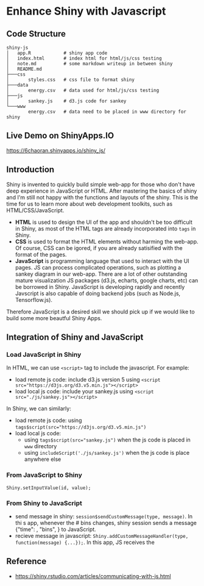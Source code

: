 # Enhance Shiny with Javascript

## Code Structure

```
shiny-js
│   app.R  			 # shiny app code
│   index.html   	 # index html for html/js/css testing
│   note.md  		 # some markdown writeup in between shiny
│   README.md
├───css
│       styles.css   # css file to format shiny
├───data
│       energy.csv   # data used for html/js/css testing
├───js
│       sankey.js    # d3.js code for sankey
└───www
        energy.csv   # data need to be placed in www directory for shiny
```

## Live Demo on ShinyApps.IO
https://6chaoran.shinyapps.io/shiny_js/

## Introduction

Shiny is invented to quickly build simple web-app for those who don't have deep experience in JavaScript or HTML. After mastering the basics of shiny and I'm still not happy with the functions and layouts of the shiny. This is the time for us to learn more about web development toolkits, such as HTML/CSS/JavaScript. 

* __HTML__ is used to design the UI of the app and shouldn't be too difficult in Shiny, as most of the HTML tags are already incorporated into `tags` in Shiny.
* __CSS__ is used to format the HTML elements without harming the web-app. Of course, CSS can be igored, if you are already satisified with the format of the pages.
* __JavaScript__ is programming language that used to interact with the UI pages. JS can process complicated operations, such as plotting a sankey diagram in our web-app. There are a lot of other outstanding mature visualization JS packages (d3.js, echarts, google charts, etc) can be borrowed in Shiny. JavaScript is developing rapidly and recently Javscript is also capable of doing backend jobs (such as Node.js, Tensorflow.js).

Therefore JavaScript is a desired skill we should pick up if we would like to build some more beautful Shiny Apps.

## Integration of Shiny and JavaScript 

### Load JavaScript in Shiny

In HTML, we can use `<script>` tag to include the javascript. For example: 

* load remote js code: include d3.js version 5 using `<script src="https://d3js.org/d3.v5.min.js"></script>`
* load local js code:  include your sankey.js using `<script src="./js/sankey.js"></script>`

In Shiny, we can similarly:

* load remote js code: using `tags$script(src="https://d3js.org/d3.v5.min.js")`
* load local js code:  
    + using `tags$script(src="sankey.js")` when the js code is placed in `www` directory
    + using `includeScript('./js/sankey.js')` when the js code is place anywhere else

### From JavaScript to Shiny
```
Shiny.setInputValue(id, value);
```
### From Shiny to JavaScript

* send message in shiny: `session$sendCustomMessage(type, message)`. In thi s app, whenever the # bins changes, shiny session sends a message {"time": , "bins", } to JavaScript.
* recieve message in javascript: `Shiny.addCustomMessageHandler(type, function(message) {...});`. In this app, JS receives the

## Reference

* https://shiny.rstudio.com/articles/communicating-with-js.html
